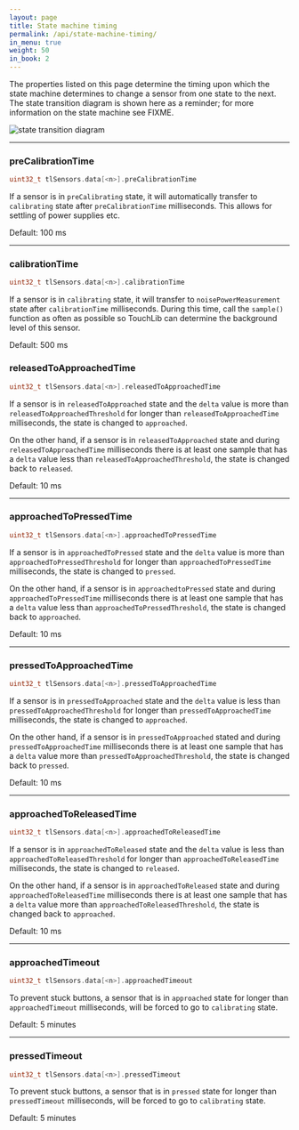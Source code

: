 ```yaml
---
layout: page
title: State machine timing
permalink: /api/state-machine-timing/
in_menu: true
weight: 50
in_book: 2
---
```


The properties listed on this page determine the timing upon which the state
machine determines to change a sensor from one state to the next. The state
transition diagram is shown here as a reminder; for more information on the
state machine see FIXME.

![state transition diagram](../../state-machine.svg)

---

### preCalibrationTime

```C++
uint32_t tlSensors.data[<n>].preCalibrationTime
```
If a sensor is in `preCalibrating` state, it will automatically transfer to
`calibrating` state after `preCalibrationTime` milliseconds. This allows for
settling of power supplies etc.

Default: 100 ms

---

### calibrationTime

```C++
uint32_t tlSensors.data[<n>].calibrationTime
```
If a sensor is in `calibrating` state, it will transfer to `noisePowerMeasurement`
state after `calibrationTime` milliseconds. During this time, call the
`sample()` function as often as possible so TouchLib can determine the
background level of this sensor.

Default: 500 ms

### releasedToApproachedTime

```C++
uint32_t tlSensors.data[<n>].releasedToApproachedTime
```
If a sensor is in `releasedToApproached` state and the `delta` value is more
than `releasedToApproachedThreshold` for longer than `releasedToApproachedTime`
milliseconds, the state is changed to `approached`.

On the other hand, if a sensor is in `releasedToApproached` state and during
`releasedToApproachedTime` milliseconds there is at least one sample that has a
`delta` value less than `releasedToApproachedThreshold`, the state is changed
back to `released`.

Default: 10 ms

---

### approachedToPressedTime

```C++
uint32_t tlSensors.data[<n>].approachedToPressedTime
```
If a sensor is in `approachedToPressed` state and the `delta` value is more
than `approachedToPressedThreshold` for longer than `approachedToPressedTime`
milliseconds, the state is changed to `pressed`. 

On the other hand, if a sensor is in `approachedtoPressed` state and during
`approachedToPressedTime` milliseconds there is at least one sample that has a
`delta` value less than `approachedToPressedThreshold`, the state is changed
back to `approached`.

Default: 10 ms

---

### pressedToApproachedTime

```C++
uint32_t tlSensors.data[<n>].pressedToApproachedTime
```
If a sensor is in `pressedToApproached` state and the `delta` value is less
than `pressedToApproachedThreshold` for longer than `pressedToApproachedTime`
milliseconds, the state is changed to `approached`.

On the other hand, if a sensor is in `pressedToApproached` stated and during
`pressedToApproachedTime` milliseconds there is at least one sample that has a
`delta` value more than `pressedToApproachedThreshold`, the state is changed
back to `pressed`.

Default: 10 ms

---

### approachedToReleasedTime

```C++
uint32_t tlSensors.data[<n>].approachedToReleasedTime
```
If a sensor is in `approachedToReleased` state and the `delta` value is less
than `approachedToReleasedThreshold` for longer than `approachedToReleasedTime`
milliseconds, the state is changed to `released`.

On the other hand, if a sensor is in `approachedToReleased` state and during
`approachedToReleasedTime` milliseconds there is at least one sample that has a
`delta` value more than `approachedToReleasedThreshold`, the state is changed
back to `approached`.

Default: 10 ms

---

### approachedTimeout

```C++
uint32_t tlSensors.data[<n>].approachedTimeout
```
To prevent stuck buttons, a sensor that is in `approached` state for longer than
`approachedTimeout` milliseconds, will be forced to go to `calibrating` state.

Default: 5 minutes

---


### pressedTimeout

```C++
uint32_t tlSensors.data[<n>].pressedTimeout
```
To prevent stuck buttons, a sensor that is in `pressed` state for longer than
`pressedTimeout` milliseconds, will be forced to go to `calibrating` state.

Default: 5 minutes


